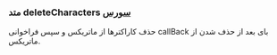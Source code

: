 <h3>
متد deleteCharacters
<a class="ext-link" href="module-classes_Matrix.html#line410" >سورس</a>
</h3>
حذف کاراکترها از ماتریکس و سپس فراخوانی callBack بای بعد از حذف شدن از ماتریکس.
